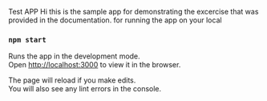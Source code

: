 Test APP
Hi this is the sample app for demonstrating the excercise that was provided in the documentation.
for running the app on your local 

### `npm start`

Runs the app in the development mode.<br>
Open [http://localhost:3000](http://localhost:3000) to view it in the browser.

The page will reload if you make edits.<br>
You will also see any lint errors in the console.

